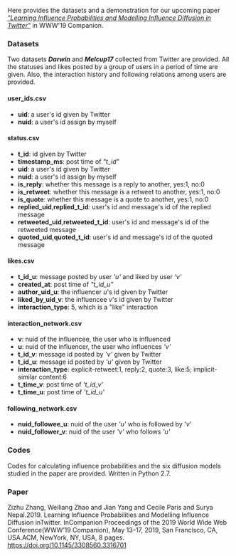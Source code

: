 Here provides the datasets and a demonstration for our upcoming paper [*"Learning Influence Probabilities and Modelling Influence Diffusion in Twitter"*](https://doi.org/10.1145/3308560.3316701) in WWW'19 Companion.

### Datasets
Two datasets ***Darwin*** and ***Melcup17*** collected from Twitter are provided. All the statuses and likes posted by a group of users in a period of time are given. Also, the interaction history and following relations among users are provided.

#### user_ids.csv
- **uid**: a user's id given by Twitter
- **nuid**: a user's id assign by myself

#### status.csv
- **t_id**: id given by Twitter
- **timestamp_ms**: post time of *"t_id"*
- **uid**: a user's id given by Twitter
- **nuid**: a user's id assign by myself
- **is_reply**: whether this message is a reply to another, yes:1, no:0
- **is_retweet**: whether this message is a retweet to another, yes:1, no:0
- **is_quote**: whether this message is a quote to another, yes:1, no:0
- **replied_uid**,**replied_t_id**: user's id and message's id of the replied message
- **retweeted_uid**,**retweeted_t_id**: user's id and message's id of the retweeted message
- **quoted_uid**,**quoted_t_id**: user's id and message's id of the quoted message

#### likes.csv
- **t_id_u**: message posted by user *'u'* and liked by user *'v'*
- **created_at**: post time of *"t_id_u"*
- **author_uid_u**: the influencer *u*'s id given by Twitter
- **liked_by_uid_v**: the influencee *v*'s id given by Twitter
- **interaction_type**: 5, which is a "like" interaction

#### interaction_network.csv
- **v**: nuid of the influencee, the user who is influenced
- **u**: nuid of the influencer, the user who influences *'v'*
- **t_id_v**: message id posted by *'v'* given by Twitter
- **t_id_u**: message id posted by *'u'* given by Twitter
- **interaction_type**: explicit-retweet:1, reply:2, quote:3, like:5; implicit- similar content:6
- **t_time_v**: post time of *'t_id_v'*
- **t_time_u**: post time of *'t_id_u'*

#### following_network.csv
- **nuid_followee_u**: nuid of the user *'u'* who is followed by *'v'*
- **nuid_follower_v**: nuid of the user *'v'* who follows *'u'*

### Codes
Codes for calculating influence probabilities and the six diffusion models studied in the paper are provided. Written in Python 2.7.

### Paper
Zizhu Zhang, Weiliang Zhao and Jian Yang and Cecile Paris and Surya Nepal.2019. Learning Influence Probabilities and Modelling Influence Diffusion inTwitter. InCompanion Proceedings of the 2019 World Wide Web Conference(WWW’19 Companion), May 13–17, 2019, San Francisco, CA, USA.ACM, NewYork, NY, USA, 8 pages. <https://doi.org/10.1145/3308560.3316701>
